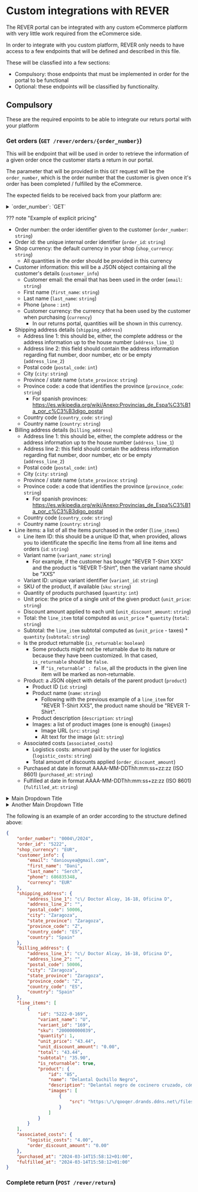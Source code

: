 # Custom integrations with REVER
The REVER portal can be integrated with any custom eCommerce platform with very little work required from the eCommerce side.

In order to integrate with you custom platform, REVER only needs to have access to a few endpoints that will be defined and described in this file.

These will be classfied into a few sections:
- Compulsory: those endpoints that must be implemented in order for the portal to be functional
- Optional: these endpoints will be classified by functionality.

## Compulsory
These are the required enpoints to be able to integrate our returs portal with your platform
### Get orders (`GET /rever/orders/{order_number}`)
This will be endpoint that will be used in order to retrieve the information of a given order once the customer starts a return in our portal.

The parameter that will be provided in this `GET` request will be the `order_number`, which is the order number that the customer is given once it's order has been completed / fulfilled by the eCommerce.

The expected fields to be received back from your platform are:
<details>
    <summary>`order_number`: `GET` </summary>
    The order identifier
</details>

??? note "Example of explicit pricing"

- Order number: the order identifier given to the customer (`order_number`: `string`)
- Order id: the unique internal order identifier (`order_id`: `string`)
- Shop currency: the default currency in your shop (`shop_currency`: `string`)
  - All quantities in the order should be provided in this currency
- Customer information: this will be a JSON object containing all the customer's details (`customer_info`)
  - Customer email: the email that has been used in the order (`email`: `string`)
  - First name (`first_name`: `string`)
  - Last name (`last_name`: `string`)
  - Phone (`phone` : `int`)
  - Customer currency: the currency that ha been used by the customer when purchasing (`currency`)
    - In our returns portal, quantities will be shown in this currency.
- Shipping address details (`shipping_address`)
  - Address line 1: this should be, either, the complete address or the address information up to the house number (`address_line_1`)
  - Address line 2: this field should contain the address information regarding flat number, door number, etc or be empty (`address_line_2`)
  - Postal code (`postal_code`: `int`)
  - City (`city`: `string`)
  - Province / state name (`state_province`: `string`)
  - Province code: a code that identifies the province (`province_code`: `string`)
    - For spanish provinces: https://es.wikipedia.org/wiki/Anexo:Provincias_de_Espa%C3%B1a_por_c%C3%B3digo_postal
  - Country code (`country_code`: `string`)
  - Country name (`country`: `string`)
- Billing address details (`billing_address`)
  - Address line 1: this should be, either, the complete address or the address information up to the house number (`address_line_1`)
  - Address line 2: this field should contain the address information regarding flat number, door number, etc or be empty (`address_line_2`)
  - Postal code (`postal_code`: `int`)
  - City (`city`: `string`)
  - Province / state name (`state_province`: `string`)
  - Province code: a code that identifies the province (`province_code`: `string`)
    - For spanish provinces: https://es.wikipedia.org/wiki/Anexo:Provincias_de_Espa%C3%B1a_por_c%C3%B3digo_postal
  - Country code (`country_code`: `string`)
  - Country name (`country`: `string`)
- Line items: a list of all the items purchased in the order (`line_items`)
  - Line item ID: this should be a unique ID that, when provided, allows you to identificate the specific line items from all line items and orders (`id`: `string`)
  - Variant name (`variant_name`: `string`)
    - For example, if the customer has bought "REVER T-Shirt XXS" and the product is "REVER T-Shirt", then the variant name should be "XXS"
  - Variant ID: unique variant identifier (`variant_id`: `string`)
  - SKU of the product, if available (`sku`: `string`)
  - Quantity of products purchased (`quantity`: `int`)
  - Unit price: the price of a single unit of the given product (`unit_price`: `string`)
  - Discount amount applied to each unit (`unit_discount_amount`: `string`)
  - Total: the `line_item` total computed as `unit_price` * `quantity` (`total`: `string`)
  - Subtotal: the `line_item` subtotal computed as (`unit_price` - taxes) * `quantity` (`subtotal`: `string`)
  - Is the product returnable (`is_returnable`: `boolean`)
    - Some products might not be returnable due to its nature or because they have been customized. In that cased, `is_returnable` should be `false`.
      - If `"is_returnable" : false`, all the products in the given line item will be marked as non-returnable.
  - Product: a JSON object with details of the parent product (`product`)
    - Product ID (`id`: `string`)
    - Product name (`name`: `string`)
      - Following with the previous example of a `line_item` for "REVER T-Shirt XXS", the product name should be "REVER T-Shirt".
    - Product description (`description`: `string`)
    - Images: a list of product images (one is enough) (`images`)
      - Image URL (`src`: `string`)
      - Alt text for the image (`alt`: `string`)
  - Associated costs (`associated_costs`)
    - Logistics costs: amount paid by the user for logistics (`logistic_costs`: `string`)
    - Total amount of discounts applied (`order_discount_amount`)
  - Purchased at date in format AAAA-MM-DDThh:mm:ss+zz:zz (ISO 8601) (`purchased_at`: `string`)
  - Fulfilled at date in format AAAA-MM-DDThh:mm:ss+zz:zz (ISO 8601) (`fulfilled_at`: `string`)


<details>
  <summary>Main Dropdown Title</summary>
  
  Main dropdown content.
  <details style="margin-left: 20px;">
    <summary>Nested Dropdown Title</summary>
    
    Nested dropdown content.
    
  </details>

</details>

<details>
  <summary>Another Main Dropdown Title</summary>
  
  Another main dropdown content.
  
</details>


The following is an example of an order according to the structure defined above:
```json
{
	"order_number": "0004\/2024",
	"order_id": "5222",
	"shop_currency": "EUR",
	"customer_info": {
		"email": "daniouyea@gmail.com",
		"first_name": "Dani",
		"last_name": "Serch",
		"phone": 686835348,
		"currency": "EUR"
	},
	"shipping_address": {
		"address_line_1": "c\/ Doctor Alcay, 16-18, Oficina D",
		"address_line_2": "",
		"postal_code": 50006,
		"city": "Zaragoza",
		"state_province": "Zaragoza",
		"province_code": "Z",
		"country_code": "ES",
		"country": "Spain"
	},
	"billing_address": {
		"address_line_1": "c\/ Doctor Alcay, 16-18, Oficina D",
		"address_line_2": "",
		"postal_code": 50006,
		"city": "Zaragoza",
		"state_province": "Zaragoza",
		"province_code": "Z",
		"country_code": "ES",
		"country": "Spain"
	},
	"line_items": [
		{
			"id": "5222-0-169",
			"variant_name": "U",
			"variant_id": "169",
			"sku": "200000000039",
			"quantity": 1,
			"unit_price": "43.44",
			"unit_discount_amount": "0.00",
			"total": "43.44",
			"subtotal": "35.90",
			"is_returnable": true,
			"product": {
				"id": "85",
				"name": "Delantal Quchillo Negro",
				"description": "Delantal negro de cocinero cruzado, cómodo y con estilo para el trabajo en la cocina. ",
				"images": [
					{
						"src": "https:\/\/qooqer.drands.ddns.net\/files\/images\/polo-delantal-quchillo32183.jpg"
					}
				]
			}
		}
	],
	"associated_costs": {
		"logistic_costs": "4.00",
		"order_discount_amount": "0.00"
	},
	"purchased_at": "2024-03-14T15:58:12+01:00",
	"fulfilled_at": "2024-03-14T15:58:12+01:00"
}
```


### Complete return (`POST /rever/return`)
